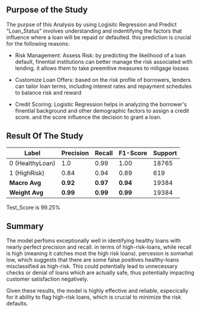## Purpose of the Study

The purpse of this Analysis by using Logisitc Regression and Predict "Loan_Status" involves understanding and indentifying the factors that influence where a loan will be repaid or defaulted. this prediction is crucial for the following reasons:

- Risk Management:
Assess Risk: by predicting the likelihood of a loan default, finential institutions can better manage the risk associated with lending. it allows them to take preemitive measures to miligage losses

- Customize Loan Offers: based on the risk profile of borrowers, lenders can tailor loan terms, including interest rates and repayment schedules to balance risk and reward

- Credit Scoring: Logistic Regression helps in analyzing the borrower's finential background and other demographic factors to assign a credit score. and the score influence the decision to grant a loan.

## Result Of The Study

| Label         | Precision | Recall | F1-Score | Support |
|---------------|-----------|--------|----------|---------|
| 0 (HealthyLoan)| 1.0       | 0.99   | 1.00     | 18765   |
| 1 (HighRisk)  | 0.84      | 0.94   | 0.89     | 619     |
| **Macro Avg** | **0.92**  | **0.97**| **0.94** | 19384   |
| **Weight Avg**| **0.99**  | **0.99**| **0.99** | 19384   |


Test_Score is 99.25%

## Summary

The model perfoms exceptionally well in identifying healthy loans with nearly perfect precision and recall. in terms of high-risk-loans, while recall is high (meaning it catches most the high risk loans). percesion is somwhat low, which suggests that there are some false positives healthy-loans misclassified as high-risk. This could potentially lead to unnecessary checks or denial of loans which are actually safe, thus potentially impacting customer satisfaction negatively.

Given these results, the model is highly effective and reliable, especically for it ability to flag high-risk loans, which is crucial to minimize the risk defaults.
